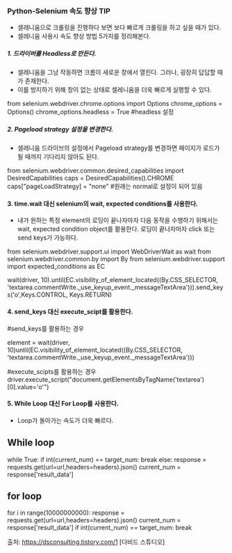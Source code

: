 ### Python-Selenium 속도 향상 TIP

- 셀레니움으로 크롤링을 진행하다 보면 보다 빠르게 크롤링을 하고 싶을 때가 있다.
- 셀레니움 사용시 속도 향상 방법 5가지를 정리해본다. 



#####  1. 드라이버를 Headless로 만든다. 

- 셀레니움을 그냥 작동하면 크롬이 새로운 창에서 열린다. 그러나, 굉장히 답답할 때가 존재한다. 
- 이를 방지하기 위해 창이 없는 상태로 셀레니움을 더욱 빠르게 실행할 수 있다. 

​from selenium.webdriver.chrome.options import Options
chrome_options = Options()
chrome_options.headless = True #headless 설정


#####  2. Pageload strategy 설정을 변경한다. 

- 셀레니움 드라이브의 설정에서 Pageload strategy를 변경하면 페이지가 로드가 될 때까지 기다리지 않아도 된다. 

from selenium.webdriver.common.desired_capabilities import DesiredCapabilities
caps = DesiredCapabilities().CHROME
caps["pageLoadStrategy] = "none" #원래는 normal로 설정이 되어 있음


#### 3. time.wait 대신 selenium의 wait, expected conditions를 사용한다. 

- 내가 원하는 특정 element의 로딩이 끝나자마자 다음 동작을 수행하기 위해서는 wait, expected condition object를 활용한다. 로딩이 끝나자마자 click 또는 send keys가 가능하다. 

from selenium.webdriver.support.ui import WebDriverWait as wait from selenium.webdriver.common.by import By from selenium.webdriver.support import expected_conditions as EC

wait(driver, 10).until(EC.visibility_of_element_located((By.CSS_SELECTOR, 'textarea.commentWrite._use_keyup_event._messageTextArea'))).send_keys('o',Keys.CONTROL, Keys.RETURN)


#### 4. send_keys 대신 execute_scipt를 활용한다. 

#send_keys를 활용하는 경우

element = wait(driver, 10)until(EC.visibility_of_element_located((By.CSS_SELECTOR, 'textarea.commentWrite._use_keyup_event._messageTextArea')))

#execute_scipts를 활용하는 경우
driver.execute_script("document.getElementsByTagName('textarea')[0].value='o'")


#### 5. While Loop 대신 For Loop를 사용한다. 

- Loop가 돌아가는 속도가 더욱 빠르다. 

## While loop 
while True: if int(current_num) == target_num: break else: response = requests.get(url=url,headers=headers).json() current_num = response['result_data'] 

## for loop 
for i in range(10000000000): response = requests.get(url=url,headers=headers).json() current_num = response['result_data'] if int(current_num) == target_num: break

출처: https://dsconsulting.tistory.com/1 [다비드 스튜디오]


